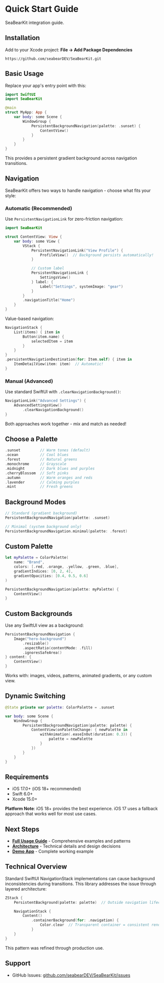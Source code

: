 # Quick Start Guide

SeaBearKit integration guide.

## Installation

Add to your Xcode project: **File → Add Package Dependencies**

```
https://github.com/seabearDEV/SeaBearKit.git
```

## Basic Usage

Replace your app's entry point with this:

```swift
import SwiftUI
import SeaBearKit

@main
struct MyApp: App {
    var body: some Scene {
        WindowGroup {
            PersistentBackgroundNavigation(palette: .sunset) {
                ContentView()
            }
        }
    }
}
```

This provides a persistent gradient background across navigation transitions.

## Navigation

SeaBearKit offers two ways to handle navigation - choose what fits your style:

### Automatic (Recommended)

Use `PersistentNavigationLink` for zero-friction navigation:

```swift
import SeaBearKit

struct ContentView: View {
    var body: some View {
        VStack {
            PersistentNavigationLink("View Profile") {
                ProfileView()  // Background persists automatically!
            }

            // Custom label
            PersistentNavigationLink {
                SettingsView()
            } label: {
                Label("Settings", systemImage: "gear")
            }
        }
        .navigationTitle("Home")
    }
}
```

Value-based navigation:
```swift
NavigationStack {
    List(items) { item in
        Button(item.name) {
            selectedItem = item
        }
    }
}
.persistentNavigationDestination(for: Item.self) { item in
    ItemDetailView(item: item)  // Automatic!
}
```

### Manual (Advanced)

Use standard SwiftUI with `.clearNavigationBackground()`:

```swift
NavigationLink("Advanced Settings") {
    AdvancedSettingsView()
        .clearNavigationBackground()
}
```

Both approaches work together - mix and match as needed!

## Choose a Palette

```swift
.sunset         // Warm tones (default)
.ocean          // Cool blues
.forest         // Natural greens
.monochrome     // Grayscale
.midnight       // Dark blues and purples
.cherryBlossom  // Soft pinks
.autumn         // Warm oranges and reds
.lavender       // Calming purples
.mint           // Fresh greens
```

## Background Modes

```swift
// Standard (gradient background)
PersistentBackgroundNavigation(palette: .sunset)

// Minimal (system background only)
PersistentBackgroundNavigation.minimal(palette: .forest)
```

## Custom Palette

```swift
let myPalette = ColorPalette(
    name: "Brand",
    colors: [.red, .orange, .yellow, .green, .blue],
    gradientIndices: [0, 2, 4],
    gradientOpacities: [0.4, 0.5, 0.6]
)

PersistentBackgroundNavigation(palette: myPalette) {
    ContentView()
}
```

## Custom Backgrounds

Use any SwiftUI view as a background:

```swift
PersistentBackgroundNavigation {
    Image("hero-background")
        .resizable()
        .aspectRatio(contentMode: .fill)
        .ignoresSafeArea()
} content: {
    ContentView()
}
```

Works with: images, videos, patterns, animated gradients, or any custom view.

## Dynamic Switching

```swift
@State private var palette: ColorPalette = .sunset

var body: some Scene {
    WindowGroup {
        PersistentBackgroundNavigation(palette: palette) {
            ContentView(onPaletteChange: { newPalette in
                withAnimation(.easeInOut(duration: 0.3)) {
                    palette = newPalette
                }
            })
        }
    }
}
```

## Requirements

- iOS 17.0+ (iOS 18+ recommended)
- Swift 6.0+
- Xcode 15.0+

**Platform Note**: iOS 18+ provides the best experience. iOS 17 uses a fallback approach that works well for most use cases.

## Next Steps

- **[Full Usage Guide](USAGE.md)** - Comprehensive examples and patterns
- **[Architecture](ARCHITECTURE.md)** - Technical details and design decisions
- **[Demo App](Sources/Demo/)** - Complete working example

## Technical Overview

Standard SwiftUI NavigationStack implementations can cause background inconsistencies during transitions. This library addresses the issue through layered architecture:

```swift
ZStack {
    PersistentBackground(palette: palette)  // Outside navigation lifecycle

    NavigationStack {
        Content()
            .containerBackground(for: .navigation) {
                Color.clear  // Transparent container = consistent rendering
            }
    }
}
```

This pattern was refined through production use.

## Support

- GitHub Issues: [github.com/seabearDEV/SeaBearKit/issues](https://github.com/seabearDEV/SeaBearKit/issues)
